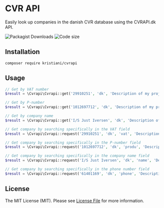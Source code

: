 # CVR API

Easily look up companies in the danish CVR database using the CVRAPI.dk API.

![Packagist Downloads](https://img.shields.io/packagist/dt/KristianI/cvrapi)
![Code size](https://img.shields.io/github/languages/code-size/JustIversen/cvrapi)

## Installation

`composer require kristiani/cvrapi`

## Usage

```php
// Get by VAT number
$result = \Cvrapi\Cvrapi::get('29910251', 'dk', 'Description of my project');

// Get by P-number
$result = \Cvrapi\Cvrapi::get('1012697712', 'dk', 'Description of my project');

// Get by company name
$result = \Cvrapi\Cvrapi::get('I/S Just Iversen', 'dk', 'Description of my project');

// Get company by searching specifically in the VAT field
$result = \Cvrapi\Cvrapi::request('29910251', 'dk', 'vat', 'Description of my project');

// Get company by searching specifically in the P-number field
$result = \Cvrapi\Cvrapi::request('1012697712', 'dk', 'produ', 'Description of my project');

// Get company by searching specifically in the company name field
$result = \Cvrapi\Cvrapi::request('I/S Just Iversen', 'dk', 'name', 'Description of my project');

// Get company by searching specifically in the phone number field
$result = \Cvrapi\Cvrapi::request('61401169', 'dk', 'phone', 'Description of my project');
```

## License
The MIT License (MIT). Please see [License File](LICENSE) for more information.
